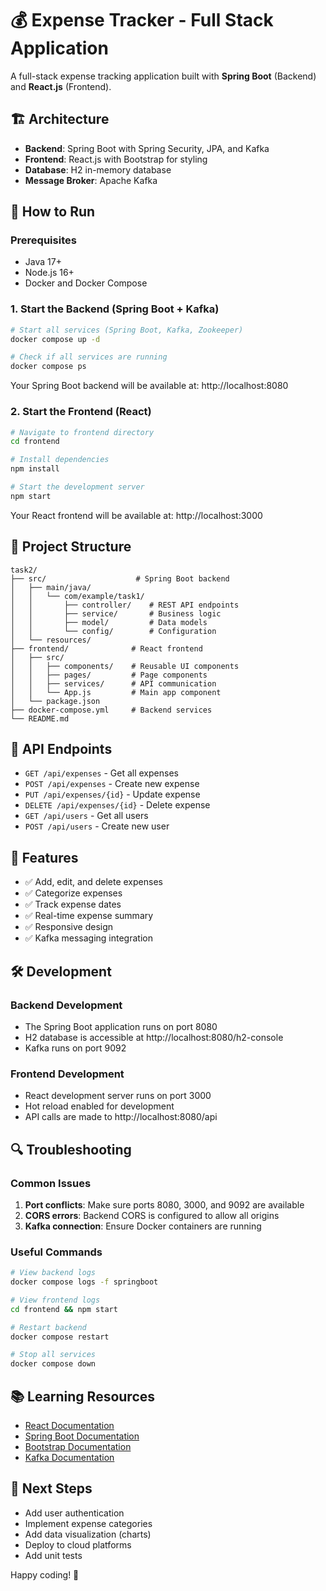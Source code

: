 # 💰 Expense Tracker - Full Stack Application

A full-stack expense tracking application built with **Spring Boot** (Backend) and **React.js** (Frontend).

## 🏗️ Architecture

- **Backend**: Spring Boot with Spring Security, JPA, and Kafka
- **Frontend**: React.js with Bootstrap for styling
- **Database**: H2 in-memory database
- **Message Broker**: Apache Kafka

## 🚀 How to Run

### Prerequisites
- Java 17+
- Node.js 16+
- Docker and Docker Compose

### 1. Start the Backend (Spring Boot + Kafka)

```bash
# Start all services (Spring Boot, Kafka, Zookeeper)
docker compose up -d

# Check if all services are running
docker compose ps
```

Your Spring Boot backend will be available at: http://localhost:8080

### 2. Start the Frontend (React)

```bash
# Navigate to frontend directory
cd frontend

# Install dependencies
npm install

# Start the development server
npm start
```

Your React frontend will be available at: http://localhost:3000

## 📁 Project Structure

```
task2/
├── src/                    # Spring Boot backend
│   ├── main/java/
│   │   └── com/example/task1/
│   │       ├── controller/    # REST API endpoints
│   │       ├── service/       # Business logic
│   │       ├── model/         # Data models
│   │       └── config/        # Configuration
│   └── resources/
├── frontend/              # React frontend
│   ├── src/
│   │   ├── components/    # Reusable UI components
│   │   ├── pages/         # Page components
│   │   ├── services/      # API communication
│   │   └── App.js         # Main app component
│   └── package.json
├── docker-compose.yml     # Backend services
└── README.md
```

## 🔧 API Endpoints

- `GET /api/expenses` - Get all expenses
- `POST /api/expenses` - Create new expense
- `PUT /api/expenses/{id}` - Update expense
- `DELETE /api/expenses/{id}` - Delete expense
- `GET /api/users` - Get all users
- `POST /api/users` - Create new user

## 🎯 Features

- ✅ Add, edit, and delete expenses
- ✅ Categorize expenses
- ✅ Track expense dates
- ✅ Real-time expense summary
- ✅ Responsive design
- ✅ Kafka messaging integration

## 🛠️ Development

### Backend Development
- The Spring Boot application runs on port 8080
- H2 database is accessible at http://localhost:8080/h2-console
- Kafka runs on port 9092

### Frontend Development
- React development server runs on port 3000
- Hot reload enabled for development
- API calls are made to http://localhost:8080/api

## 🔍 Troubleshooting

### Common Issues

1. **Port conflicts**: Make sure ports 8080, 3000, and 9092 are available
2. **CORS errors**: Backend CORS is configured to allow all origins
3. **Kafka connection**: Ensure Docker containers are running

### Useful Commands

```bash
# View backend logs
docker compose logs -f springboot

# View frontend logs
cd frontend && npm start

# Restart backend
docker compose restart

# Stop all services
docker compose down
```

## 📚 Learning Resources

- [React Documentation](https://react.dev/)
- [Spring Boot Documentation](https://spring.io/projects/spring-boot)
- [Bootstrap Documentation](https://getbootstrap.com/)
- [Kafka Documentation](https://kafka.apache.org/documentation/)

## 🎉 Next Steps

- Add user authentication
- Implement expense categories
- Add data visualization (charts)
- Deploy to cloud platforms
- Add unit tests

Happy coding! 🚀 